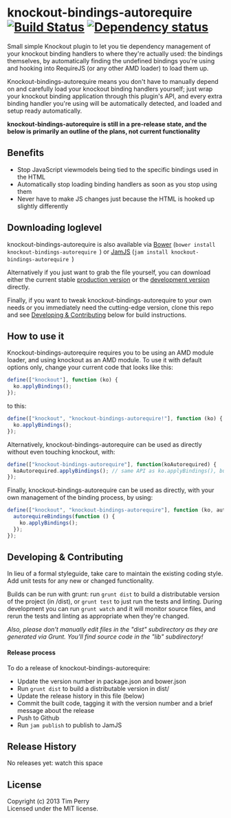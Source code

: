 # knockout-bindings-autorequire [![Build Status](https://travis-ci.org/pimterry/knockout-bindings-autorequire.png)](https://travis-ci.org/pimterry/knockout-bindings-autorequire) [![Dependency status](https://david-dm.org/pimterry/knockout-bindings-autorequire/dev-status.png)](https://david-dm.org/pimterry/knockout-bindings-autorequire#info=devDependencies&view=table)

Small simple Knockout plugin to let you tie dependency management of your knockout binding handlers to where they're actually used: the bindings themselves, by automatically finding the undefined bindings you're using and hooking into RequireJS (or any other AMD loader) to load them up.

Knockout-bindings-autorequire means you don't have to manually depend on and carefully load your knockout binding handlers yourself; just wrap your knockout binding application through this plugin's API, and every extra binding handler you're using will be automatically detected, and loaded and setup ready automatically.

**knockout-bindings-autorequire is still in a pre-release state, and the below is primarily an outline of the plans, not current functionality**

## Benefits

* Stop JavaScript viewmodels being tied to the specific bindings used in the HTML
* Automatically stop loading binding handlers as soon as you stop using them
* Never have to make JS changes just because the HTML is hooked up slightly differently

## Downloading loglevel

knockout-bindings-autorequire  is also available via [Bower](https://github.com/bower/bower) (`bower install knockout-bindings-autorequire `) or [JamJS](http://jamjs.org/packages/#/details/knockout-bindings-autorequire ) (`jam install knockout-bindings-autorequire `)

Alternatively if you just want to grab the file yourself, you can download either the current stable [production version][min] or the [development version][max] directly.

Finally, if you want to tweak knockout-bindings-autorequire  to your own needs or you immediately need the cutting-edge version, clone this repo and see [Developing & Contributing](#developing--contributing) below for build instructions.

[min]: https://raw.github.com/pimterry/knockout-bindings-autorequire/master/dist/knockout-bindings-autorequire.min.js
[max]: https://raw.github.com/pimterry/knockout-bindings-autorequire/master/dist/knockout-bindings-autorequire.js

## How to use it

Knockout-bindings-autorequire requires you to be using an AMD module loader, and using knockout as an AMD module. To use it with default options only, change your current code that looks like this:

```javascript
define(["knockout"], function (ko) {
  ko.applyBindings();
});
```

to this:

```javascript
define(["knockout", "knockout-bindings-autorequire!"], function (ko) {
  ko.applyBindings();
});
```

Alternatively, knockout-bindings-autorequire can be used as directly without even touching knockout, with:

```javascript
define(["knockout-bindings-autorequire"], function(koAutorequired) {
  koAutorequired.applyBindings(); // same API as ko.applyBindings(), but autorequires first
});
```

Finally, knockout-bindings-autorequire can be used as directly, with your own management of the binding process, by using:

```javascript
define(["knockout", "knockout-bindings-autorequire"], function (ko, autorequireBindings) {
  autorequireBindings(function () {
    ko.applyBindings();
  });
});
```

## Developing & Contributing
In lieu of a formal styleguide, take care to maintain the existing coding style. Add unit tests for any new or changed functionality.

Builds can be run with grunt: run `grunt dist` to build a distributable version of the project (in /dist), or `grunt test` to just run the tests and linting. During development you can run `grunt watch` and it will monitor source files, and rerun the tests and linting as appropriate when they're changed.

_Also, please don't manually edit files in the "dist" subdirectory as they are generated via Grunt. You'll find source code in the "lib" subdirectory!_

#### Release process

To do a release of knockout-bindings-autorequire:

* Update the version number in package.json and bower.json
* Run `grunt dist` to build a distributable version in dist/
* Update the release history in this file (below)
* Commit the built code, tagging it with the version number and a brief message about the release
* Push to Github
* Run `jam publish` to publish to JamJS

## Release History

No releases yet: watch this space

## License
Copyright (c) 2013 Tim Perry  
Licensed under the MIT license.
